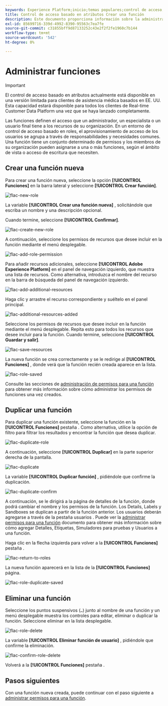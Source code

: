 ```yaml
---
keywords: Experience Platform;inicio;temas populares;control de acceso;control de acceso basado en atributos;ABAC
title: Control de acceso basado en atributos Crear una función
description: Este documento proporciona información sobre la administración de roles a través de la interfaz Permisos en Adobe Experience Cloud
exl-id: 85699716-339d-4992-8390-95563c7ea7fe
source-git-commit: c31855bff9d87133252c43e2f2f2fe1960c7b144
workflow-type: tm+mt
source-wordcount: '542'
ht-degree: 0%

---
```


# Administrar funciones

>[!IMPORTANT]
>
>El control de acceso basado en atributos actualmente está disponible en una versión limitada para clientes de asistencia médica basados en EE. UU. Esta capacidad estará disponible para todos los clientes de Real-time Customer Data Platform una vez que se haya lanzado completamente.

Las funciones definen el acceso que un administrador, un especialista o un usuario final tiene a los recursos de su organización. En un entorno de control de acceso basado en roles, el aprovisionamiento de acceso de los usuarios se agrupa a través de responsabilidades y necesidades comunes. Una función tiene un conjunto determinado de permisos y los miembros de su organización pueden asignarse a una o más funciones, según el ámbito de vista o acceso de escritura que necesiten.

## Crear una función nueva

Para crear una función nueva, seleccione la opción **[!UICONTROL Funciones]** en la barra lateral y seleccione **[!UICONTROL Crear función]**.

![flac-new-role](../../images/flac-ui/flac-new-role.png)

La variable **[!UICONTROL Crear una función nueva]** , solicitándole que escriba un nombre y una descripción opcional.

Cuando termine, seleccione **[!UICONTROL Confirmar]**.

![flac-create-new-role](../../images/flac-ui/flac-create-new-role.png)

A continuación, seleccione los permisos de recursos que desee incluir en la función mediante el menú desplegable.

![flac-add-role-permission](../../images/flac-ui/flac-add-role-permission.png)

Para añadir recursos adicionales, seleccione **[!UICONTROL Adobe Experience Platform]** en el panel de navegación izquierdo, que muestra una lista de recursos. Como alternativa, introduzca el nombre del recurso en la barra de búsqueda del panel de navegación izquierdo.

![flac-add-additional-resources](../../images/flac-ui/flac-add-additional-resources.png)

Haga clic y arrastre el recurso correspondiente y suéltelo en el panel principal.

![flac-additional-resources-added](../../images/flac-ui/flac-additional-resources-added.png)

Seleccione los permisos de recursos que desee incluir en la función mediante el menú desplegable. Repita esto para todos los recursos que desee incluir para la función. Cuando termine, seleccione **[!UICONTROL Guardar y salir]**.

![flac-save-resources](../../images/flac-ui/flac-save-resources.png)

La nueva función se crea correctamente y se le redirige al **[!UICONTROL Funciones]** , donde verá que la función recién creada aparece en la lista.

![flac-role-saved](../../images/flac-ui/flac-role-saved.png)

Consulte las secciones de [administración de permisos para una función](#manage-permissions-for-a-role) para obtener más información sobre cómo administrar los permisos de funciones una vez creados.

## Duplicar una función

Para duplicar una función existente, seleccione la función en la **[!UICONTROL Funciones]** pestaña . Como alternativa, utilice la opción de filtro para filtrar los resultados y encontrar la función que desea duplicar.

![flac-duplicate-role](../../images/flac-ui/flac-duplicate-role.png)

A continuación, seleccione **[!UICONTROL Duplicar]** en la parte superior derecha de la pantalla.

![flac-duplicate](../../images/flac-ui/flac-duplicate.png)

La variable **[!UICONTROL Duplicar función]** , pidiéndole que confirme la duplicación.

![flac-duplicate-confirm](../../images/flac-ui/flac-duplicate-confirm.png)

A continuación, se le dirigirá a la página de detalles de la función, donde podrá cambiar el nombre y los permisos de la función. Los Details, Labels y Sandboxes se duplican a partir de la función anterior. Los usuarios deberán agregarse a través de la pestaña usuarios . Puede ver la [administrar permisos para una función](permissions.md) documento para obtener más información sobre cómo agregar Detalles, Etiquetas, Simuladores para pruebas y Usuarios a una función.

Haga clic en la flecha izquierda para volver a la **[!UICONTROL Funciones]** pestaña .

![flac-return-to-roles](../../images/flac-ui/flac-return-to-roles.png)

La nueva función aparecerá en la lista de la **[!UICONTROL Funciones]** página.

![flac-role-duplicate-saved](../../images/flac-ui/flac-role-duplicate-saved.png)

## Eliminar una función

Seleccione los puntos suspensivos (`…`) junto al nombre de una función y un menú desplegable muestra los controles para editar, eliminar o duplicar la función. Seleccione eliminar en la lista desplegable.

![flac-role-delete](../../images/flac-ui/flac-role-delete.png)

La variable **[!UICONTROL Eliminar función de usuario]** , pidiéndole que confirme la eliminación.

![flac-confirm-role-delete](../../images/flac-ui/flac-confirm-role-delete.png)

Volverá a la **[!UICONTROL Funciones]** pestaña .

## Pasos siguientes

Con una función nueva creada, puede continuar con el paso siguiente a [administrar permisos para una función](permissions.md).
